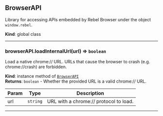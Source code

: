 <a name="BrowserAPI"></a>

## BrowserAPI
Library for accessing APIs embedded by Rebel Browser under the object
<code>window.rebel</code>.

**Kind**: global class  

* * *

<a name="BrowserAPI+loadInternalUrl"></a>

### browserAPI.loadInternalUrl(url) ⇒ <code>boolean</code>
Load a native chrome:// URL. URLs that cause the browser to crash (e.g.
chrome://crash) are forbidden.

**Kind**: instance method of [<code>BrowserAPI</code>](#BrowserAPI)  
**Returns**: <code>boolean</code> - Whether the provided URL is a valid chrome:// URL.  

| Param | Type | Description |
| --- | --- | --- |
| url | <code>string</code> | URL with a chrome:// protocol to load. |


* * *

